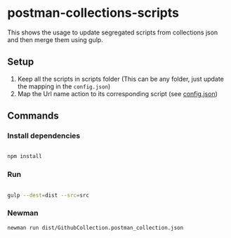 # postman-collections-scripts
This shows the usage to update segregated scripts from collections json and then merge them using gulp.


## Setup

1. Keep all the scripts in scripts folder (This can be any folder, just update the mapping in the ```config.json```)
2. Map the Url name action to its corresponding script (see [config.json](config.json))



## Commands

### Install dependencies

```sh

npm install

```

### Run 

```sh

gulp --dest=dist --src=src

```


### Newman

```sh
newman run dist/GithubCollection.postman_collection.json
```
